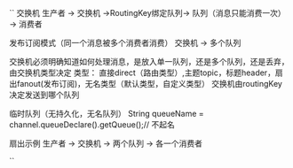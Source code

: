 ``
交换机
生产者 -> 交换机 ->RoutingKey绑定队列-> 队列（消息只能消费一次） -> 消费者

发布订阅模式（同一个消息被多个消费者消费）
交换机 -> 多个队列 

交换机必须明确知道如何处理消息，是放入单一队列，还是多个队列，还是丢弃，由交换机类型决定
类型：
直接direct（路由类型）,主题topic，标题header，扇出fanout(发布订阅)，无名类型（默认类型，自定义类型）
交换机由routingKey决定发送到哪个队列

临时队列（无持久化，无名队列）
String queueName = channel.queueDeclare().getQueue();// 不起名

扇出示例
生产者 -> 交换机 -> 两个队列 -> 各一个消费者

``
